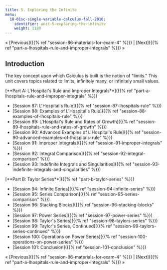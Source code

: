 ```yaml
---
title: 5. Exploring the Infinite
menu:
  18-01sc-single-variable-calculus-fall-2010:
    identifier: unit-5-exploring-the-infinite
    weight: 1180
---
```

« [Previous]({{% ref "session-86-materials-for-exam-4" %}}) | [Next]({{% ref "part-a-lhospitals-rule-and-improper-integrals" %}}) »

Introduction
------------

The key concept upon which Calculus is built is the notion of "limits." This unit covers topics related to limits, infinitely many, or infinitely small values.

[\*\*Part A: L'Hospital's Rule and Improper Integrals\*\*]({{% ref "part-a-lhospitals-rule-and-improper-integrals" %}})

*   [Session 87: L'Hospital's Rule]({{% ref "session-87-lhospitals-rule" %}})
*   [Session 88: Examples of L'Hospital's Rule]({{% ref "session-88-examples-of-lhospitals-rule" %}})
*   [Session 89: L'Hospital's Rule and Rates of Growth]({{% ref "session-89-lhospitals-rule-and-rates-of-growth" %}})
*   [Session 90: Advanced Examples of L'Hospital's Rule]({{% ref "session-90-advanced-examples-of-lhospitals-rule" %}})
*   [Session 91: Improper Integrals]({{% ref "session-91-improper-integrals" %}})
*   [Session 92: Integral Comparison]({{% ref "session-92-integral-comparison" %}})
*   [Session 93: Indefinite Integrals and Singularities]({{% ref "session-93-indefinite-integrals-and-singularities" %}})

[\*\*Part B: Taylor Series\*\*]({{% ref "part-b-taylor-series" %}})

*   [Session 94: Infinite Series]({{% ref "session-94-infinite-series" %}})
*   [Session 95: Series Comparison]({{% ref "session-95-series-comparison" %}})
*   [Session 96: Stacking Blocks]({{% ref "session-96-stacking-blocks" %}})
*   [Session 97: Power Series]({{% ref "session-97-power-series" %}})
*   [Session 98: Taylor's Series]({{% ref "session-98-taylors-series" %}})
*   [Session 99: Taylor's Series, Continued]({{% ref "session-99-taylors-series-continued" %}})
*   [Session 100: Operations on Power Series]({{% ref "session-100-operations-on-power-series" %}})
*   [Session 101: Conclusion]({{% ref "session-101-conclusion" %}})

« [Previous]({{% ref "session-86-materials-for-exam-4" %}}) | [Next]({{% ref "part-a-lhospitals-rule-and-improper-integrals" %}}) »